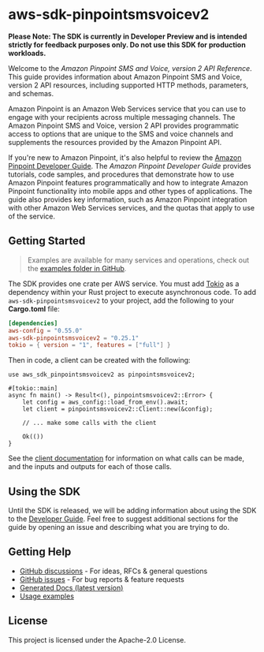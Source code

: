 # aws-sdk-pinpointsmsvoicev2

**Please Note: The SDK is currently in Developer Preview and is intended strictly for
feedback purposes only. Do not use this SDK for production workloads.**

Welcome to the _Amazon Pinpoint SMS and Voice, version 2 API Reference_. This guide provides information about Amazon Pinpoint SMS and Voice, version 2 API resources, including supported HTTP methods, parameters, and schemas.

Amazon Pinpoint is an Amazon Web Services service that you can use to engage with your recipients across multiple messaging channels. The Amazon Pinpoint SMS and Voice, version 2 API provides programmatic access to options that are unique to the SMS and voice channels and supplements the resources provided by the Amazon Pinpoint API.

If you're new to Amazon Pinpoint, it's also helpful to review the [Amazon Pinpoint Developer Guide](https://docs.aws.amazon.com/pinpoint/latest/developerguide/welcome.html). The _Amazon Pinpoint Developer Guide_ provides tutorials, code samples, and procedures that demonstrate how to use Amazon Pinpoint features programmatically and how to integrate Amazon Pinpoint functionality into mobile apps and other types of applications. The guide also provides key information, such as Amazon Pinpoint integration with other Amazon Web Services services, and the quotas that apply to use of the service.

## Getting Started

> Examples are available for many services and operations, check out the
> [examples folder in GitHub](https://github.com/awslabs/aws-sdk-rust/tree/main/examples).

The SDK provides one crate per AWS service. You must add [Tokio](https://crates.io/crates/tokio)
as a dependency within your Rust project to execute asynchronous code. To add `aws-sdk-pinpointsmsvoicev2` to
your project, add the following to your **Cargo.toml** file:

```toml
[dependencies]
aws-config = "0.55.0"
aws-sdk-pinpointsmsvoicev2 = "0.25.1"
tokio = { version = "1", features = ["full"] }
```

Then in code, a client can be created with the following:

```rust,no_run
use aws_sdk_pinpointsmsvoicev2 as pinpointsmsvoicev2;

#[tokio::main]
async fn main() -> Result<(), pinpointsmsvoicev2::Error> {
    let config = aws_config::load_from_env().await;
    let client = pinpointsmsvoicev2::Client::new(&config);

    // ... make some calls with the client

    Ok(())
}
```

See the [client documentation](https://docs.rs/aws-sdk-pinpointsmsvoicev2/latest/aws_sdk_pinpointsmsvoicev2/client/struct.Client.html)
for information on what calls can be made, and the inputs and outputs for each of those calls.

## Using the SDK

Until the SDK is released, we will be adding information about using the SDK to the
[Developer Guide](https://docs.aws.amazon.com/sdk-for-rust/latest/dg/welcome.html). Feel free to suggest
additional sections for the guide by opening an issue and describing what you are trying to do.

## Getting Help

* [GitHub discussions](https://github.com/awslabs/aws-sdk-rust/discussions) - For ideas, RFCs & general questions
* [GitHub issues](https://github.com/awslabs/aws-sdk-rust/issues/new/choose) - For bug reports & feature requests
* [Generated Docs (latest version)](https://awslabs.github.io/aws-sdk-rust/)
* [Usage examples](https://github.com/awslabs/aws-sdk-rust/tree/main/examples)

## License

This project is licensed under the Apache-2.0 License.

